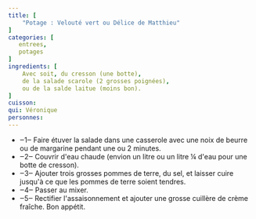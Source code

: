 ```yaml
---
title: [
    "Potage : Velouté vert ou Délice de Matthieu"
]
categories: [
   entrees,
   potages 
]
ingredients: [    
    Avec soit, du cresson (une botte),
    de la salade scarole (2 grosses poignées),
    ou de la salde laitue (moins bon).
]
cuisson: 
qui: Véronique
personnes: 
---
```

 
* ‒1‒ Faire étuver la salade dans une casserole avec une noix de beurre ou de margarine pendant une ou 2 minutes.
* ‒2‒ Couvrir d'eau chaude (envion un litre ou un litre ¼ d'eau pour une botte de cresson).
* ‒3‒ Ajouter trois grosses pommes de terre, du sel, et laisser cuire jusqu'à ce que les pommes de terre soient tendres.
* ‒4‒ Passer au mixer.
* ‒5‒ Rectifier l'assaisonnement et ajouter une grosse cuillère de crème fraîche. Bon appétit.